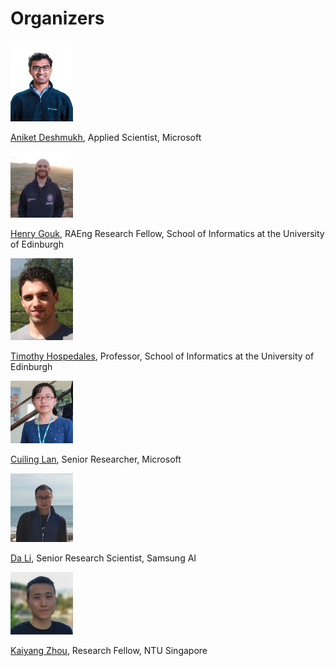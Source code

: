 # Organizers

<img src="images/aniket.jpg" alt="aniket" width="100"/>  

[Aniket Deshmukh](https://aniketde.github.io), Applied Scientist, Microsoft

<img src="images/henry.png" alt="henry" width="100"/>  

[Henry Gouk](https://www.henrygouk.com), RAEng Research Fellow, School of Informatics at the University of Edinburgh


<img src="images/Hospedales_T.jpg" alt="Hospedales" width="100"/>  

[Timothy Hospedales](https://homepages.inf.ed.ac.uk/thospeda/), Professor, School of Informatics at the University of Edinburgh


<img src="images/cuiling.png" alt="cuiling" width="100"/>  

[Cuiling Lan](https://www.microsoft.com/en-us/research/people/culan/), Senior Researcher, Microsoft


<img src="images/Da.jpeg" alt="Da" width="100"/>  

[Da Li](https://dali-dl.github.io), Senior Research Scientist, Samsung AI 


<img src="images/ky.png" alt="ky" width="100"/>  

[Kaiyang Zhou](https://kaiyangzhou.github.io), Research Fellow, NTU Singapore
